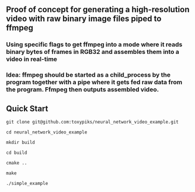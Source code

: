 ## Proof of concept for generating a high-resolution video with raw binary image files piped to ffmpeg

### Using specific flags to get ffmpeg into a mode where it reads binary bytes of frames in RGB32 and assembles them into a video in real-time

### Idea: ffmpeg should be started as a child_process by the program together with a pipe where it gets fed raw data from the program. Ffmpeg then outputs assembled video.

## Quick Start

`git clone git@github.com:toxypiks/neural_network_video_example.git`

`cd neural_network_video_example`

`mkdir build`

`cd build`

`cmake ..`

`make`

`./simple_example`
